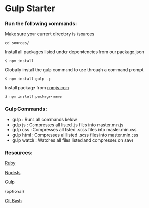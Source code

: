 # **Gulp Starter**

### Run the following commands:

Make sure your current directory is /sources

```cd sources/```


Install all packages listed under dependencies from our package.json

```$ npm install```


Globally install the gulp command to use through a command prompt

```$ npm install gulp -g```


Install package from [npmjs.com](https://www.npmjs.com/)

```$ npm install package-name```


### Gulp Commands:

- gulp            : Runs all commands below
- gulp js         : Compresses all listed .js files into master.min.js
- gulp css        : Compresses all listed .scss files into master.min.css
- gulp html       : Compresses all listed .scss files into master.min.css
- gulp watch      : Watches all files listed and compresses on save

### Resources:

[Ruby](http://rubyinstaller.org/downloads/)

[NodeJs](https://nodejs.org/en/)

[Gulp](https://www.npmjs.com/package/gulp)


(optional)

[Git Bash](https://git-scm.com/downloads)
